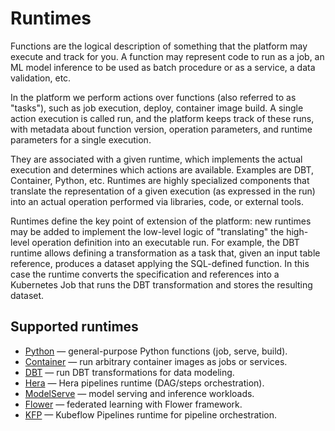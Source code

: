 # Runtimes

Functions are the logical description of something that the platform may execute and track for you. A function may represent code to run as a job, an ML model inference to be used as batch procedure or as a service, a data validation, etc.

In the platform we perform actions over functions (also referred to as "tasks"), such as job execution, deploy, container image build. A single action execution is called run, and the platform keeps track of these runs, with metadata about function version, operation parameters, and runtime parameters for a single execution.

They are associated with a given runtime, which implements the actual execution and determines which actions are available. Examples are DBT, Container, Python, etc. Runtimes are highly specialized components that translate the representation of a given execution (as expressed in the run) into an actual operation performed via libraries, code, or external tools.

Runtimes define the key point of extension of the platform: new runtimes may be added to implement the low-level logic of "translating" the high-level operation definition into an executable run. For example, the DBT runtime allows defining a transformation as a task that, given an input table reference, produces a dataset applying the SQL-defined function. In this case the runtime converts the specification and references into a Kubernetes Job that runs the DBT transformation and stores the resulting dataset.

## Supported runtimes

- [Python](python/overview.md) — general-purpose Python functions (job, serve, build).
- [Container](container/overview.md) — run arbitrary container images as jobs or services.
- [DBT](dbt/overview.md) — run DBT transformations for data modeling.
- [Hera](hera/overview.md) — Hera pipelines runtime (DAG/steps orchestration).
- [ModelServe](modelserve/overview.md) — model serving and inference workloads.
- [Flower](flower/overview.md) — federated learning with Flower framework.
- [KFP](kfp.md) — Kubeflow Pipelines runtime for pipeline orchestration.
